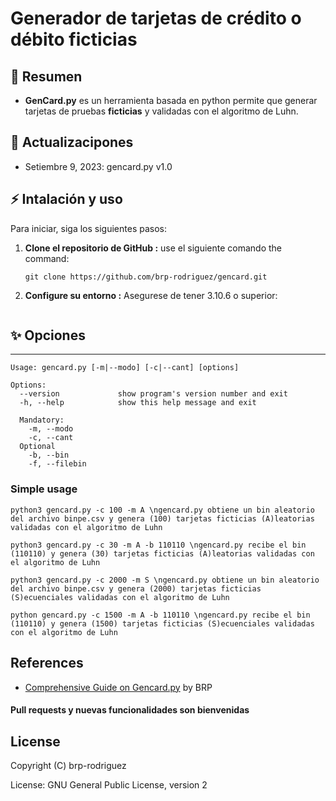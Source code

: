 # Generador de tarjetas de crédito o débito ficticias

## 📖 Resumen 

- **GenCard.py** es un herramienta basada en python permite que generar tarjetas de pruebas 
**ficticias** y validadas con el algoritmo de Luhn. 

## 📰 Actualizacipones 

* Setiembre 9, 2023: gencard.py v1.0 


## ⚡️ Intalación y uso

Para iniciar, siga los siguientes pasos:

1. **Clone el repositorio de GitHub :** use el siguiente comando the command:
   ```
   git clone https://github.com/brp-rodriguez/gencard.git
   ```
2. **Configure su entorno :** Asegurese de tener 3.10.6 o superior:
   ```
   ```

## ✨️ Opciones 
-------

```
Usage: gencard.py [-m|--modo] [-c|--cant] [options]

Options:
  --version             show program's version number and exit
  -h, --help            show this help message and exit

  Mandatory:
    -m, --modo          
    -c, --cant 
  Optional
    -b, --bin 
	-f, --filebin    
```

### Simple usage
```
python3 gencard.py -c 100 -m A \ngencard.py obtiene un bin aleatorio del archivo binpe.csv y genera (100) tarjetas ficticias (A)leatorias validadas con el algoritmo de Luhn
```

```
python3 gencard.py -c 30 -m A -b 110110 \ngencard.py recibe el bin (110110) y genera (30) tarjetas ficticias (A)leatorias validadas con el algoritmo de Luhn
```

```
python3 gencard.py -c 2000 -m S \ngencard.py obtiene un bin aleatorio del archivo binpe.csv y genera (2000) tarjetas ficticias (S)ecuenciales validadas con el algoritmo de Luhn
```

```
python gencard.py -c 1500 -m A -b 110110 \ngencard.py recibe el bin (110110) y genera (1500) tarjetas ficticias (S)ecuenciales validadas con el algoritmo de Luhn
```
References
---------------
- [Comprehensive Guide on Gencard.py](https://www.notfound/) by BRP


#### Pull requests y nuevas funcionalidades son bienvenidas

License
---------------
Copyright (C) brp-rodriguez 

License: GNU General Public License, version 2
